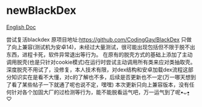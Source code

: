 
# newBlackDex
[English Doc](README_EN.md)

尝试复活blackdex
原项目地址:https://github.com/CodingGay/BlackDex
只做了向上兼容(测试机为安卓14)，未经过大量测试，很可能出现包括但不限于脱不出东西，进程卡死，软件异常退出等行为。
在原有的脱壳方式的基础上添加了主动调用脱壳(也是只针对cookie模式)在运行时尝试主动调用所有类来应对类抽取壳。
深度脱壳不用试了，没修复，本人技术有限，对dex结构和安卓加载dex流程这部分知识实在是看不大懂，对c的了解也不多，后续是否更新也不一定(万一哪天想到了看了某些帖子一下就通了呢也说不定，嘿嘿)
本次更新只向上兼容版本，没有任何针对各个加固大厂的过检测等行为，能不能脱看运气吧，万一运气到了呢•ᴗ•͈ ♡ ​
